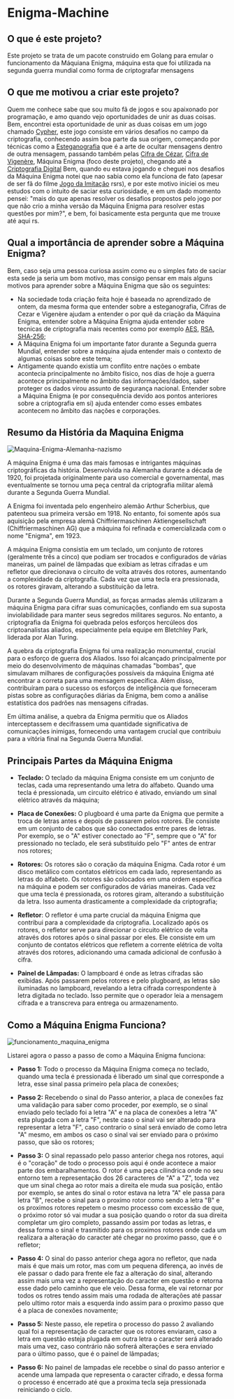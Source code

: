 # Enigma-Machine

## O que é este projeto?

Este projeto se trata de um pacote construido em Golang para emular o funcionamento da Máquiana Enigma, máquina esta que foi utilizada na segunda guerra mundial como forma de criptografar mensagens

## O que me motivou a criar este projeto?

Quem me conhece sabe que sou muito fã de jogos e sou apaixonado por programação, e amo quando vejo oportunidades de unir as duas coisas. Bem, encontrei esta oportunidade de unir as duas coisas em um jogo chamado [Cypher](https://store.steampowered.com/app/746710/Cypher/), este jogo consiste em vários desafios no campo da criptografia, conhecendo assim boa parte da sua origem, começando por técnicas como a [Esteganografia](https://pt.wikipedia.org/wiki/Esteganografia) que é a arte de ocultar mensagens dentro de outra mensagem, passando também pelas [Cifra de Cézar](https://pt.wikipedia.org/wiki/Cifra_de_C%C3%A9sar), [Cifra de Vigenère](https://pt.wikipedia.org/wiki/Cifra_de_Vigen%C3%A8re), Máquina Enigma (foco deste projeto), chegando até a [Criptografia Digital](https://www.usna.edu/Users/cs/wcbrown/courses/si110AY13S/lec/l27/lec.html) Bem, quando eu estava jogando e cheguei nos desafios da Máquina Enigma notei que nao sabia como ela funciona de fato (apesar de ser fã do filme [Jogo da Imitação](https://pt.wikipedia.org/wiki/O_Jogo_da_Imita%C3%A7%C3%A3o) rsrs), e por este motivo iniciei os meu estudos com o intuito de saciar esta curiosidade, e em um dado momento pensei: "mais do que apenas resolver os desafios propostos pelo jogo por que não crio a minha versão da Máquina Enigma para resolver estas questões por mim?", e bem, foi basicamente esta pergunta que me trouxe até aqui rs.

## Qual a importância de aprender sobre a Máquina Enigma?

Bem, caso seja uma pessoa curiosa assim como eu o simples fato de saciar esta sede ja seria um bom motivo, mas consigo pensar em mais alguns motivos para aprender sobre a Máquina Enigma que são os seguintes:

* Na sociedade toda criação feita hoje é baseada no aprendizado de ontem, da mesma forma que entender sobre a esteganografia, Cifras de Cezar e Vigenère ajudam a entender o por quê da criação  da Máquina Enigma, entender sobre a Máquina Enigma ajuda entender sobre tecnicas de criptografia mais recentes como por exemplo [AES](https://en.wikipedia.org/wiki/Advanced_Encryption_Standard), [RSA](https://pt.wikipedia.org/wiki/RSA_(sistema_criptogr%C3%A1fico)),  [SHA-256](https://pt.wikipedia.org/wiki/SHA-2);
* A Máquina Enigma foi um importante fator durante a Segunda guerra Mundial, entender sobre a máquina ajuda entender mais o contexto de algumas coisas sobre este tema;
* Antigamente quando existia um conflito entre nações o embate acontecia principalmente no âmbito físico, nos dias de hoje a guerra acontece principalmente no âmbito das informações/dados, saber proteger os dados virou assunto de segurança nacional. Entender sobre a Máquina Enigma (e por consequência devido aos pontos anteriores sobre a criptografia em si) ajuda entender como esses embates acontecem no âmbito das nações e corporações.

## Resumo da História da Maquina Enigma

![Maquina-Enigma-Alemanha-nazismo](https://github.com/DaviPrograme/Enigma-Machine/assets/56012877/f5eb23db-0097-49bf-a9db-66f9f85e90e9)


A máquina Enigma é uma das mais famosas e intrigantes máquinas criptográficas da história. Desenvolvida na Alemanha durante a década de 1920, foi projetada originalmente para uso comercial e governamental, mas eventualmente se tornou uma peça central da criptografia militar alemã durante a Segunda Guerra Mundial.

A Enigma foi inventada pelo engenheiro alemão Arthur Scherbius, que patenteou sua primeira versão em 1918. No entanto, foi somente após sua aquisição pela empresa alemã Chiffriermaschinen Aktiengesellschaft (Chiffriermaschinen AG) que a máquina foi refinada e comercializada com o nome "Enigma", em 1923.

A máquina Enigma consistia em um teclado, um conjunto de rotores (geralmente três a cinco) que podiam ser trocados e configurados de várias maneiras, um painel de lâmpadas que exibiam as letras cifradas e um refletor que direcionava o circuito de volta através dos rotores, aumentando a complexidade da criptografia. Cada vez que uma tecla era pressionada, os rotores giravam, alterando a substituição da letra.

Durante a Segunda Guerra Mundial, as forças armadas alemãs utilizaram a máquina Enigma para cifrar suas comunicações, confiando em sua suposta inviolabilidade para manter seus segredos militares seguros. No entanto, a criptografia da Enigma foi quebrada pelos esforços hercúleos dos criptoanalistas aliados, especialmente pela equipe em Bletchley Park, liderada por Alan Turing.

A quebra da criptografia Enigma foi uma realização monumental, crucial para o esforço de guerra dos Aliados. Isso foi alcançado principalmente por meio do desenvolvimento de máquinas chamadas "bombas", que simulavam milhares de configurações possíveis da máquina Enigma até encontrar a correta para uma mensagem específica. Além disso, contribuíram para o sucesso os esforços de inteligência que forneceram pistas sobre as configurações diárias da Enigma, bem como a análise estatística dos padrões nas mensagens cifradas.

Em última análise, a quebra da Enigma permitiu que os Aliados interceptassem e decifrassem uma quantidade significativa de comunicações inimigas, fornecendo uma vantagem crucial que contribuiu para a vitória final na Segunda Guerra Mundial.

## Principais Partes da Máquina Enigma

* **Teclado:** O teclado da máquina Enigma consiste em um conjunto de teclas, cada uma representando uma letra do alfabeto. Quando uma tecla é pressionada, um circuito elétrico é ativado, enviando um sinal elétrico através da máquina;

* **Placa de Conexões:** O plugboard é uma parte da Enigma que permite a troca de letras antes e depois de passarem pelos rotores. Ele consiste em um conjunto de cabos que são conectados entre pares de letras. Por exemplo, se o "A" estiver conectado ao "F", sempre que o "A" for pressionado no teclado, ele será substituído pelo "F" antes de entrar nos rotores;

* **Rotores:** Os rotores são o coração da máquina Enigma. Cada rotor é um disco metálico com contatos elétricos em cada lado, representando as letras do alfabeto. Os rotores são colocados em uma ordem específica na máquina e podem ser configurados de várias maneiras. Cada vez que uma tecla é pressionada, os rotores giram, alterando a substituição da letra. Isso aumenta drasticamente a complexidade da criptografia;

* **Refletor**: O refletor é uma parte crucial da máquina Enigma que contribui para a complexidade da criptografia. Localizado após os rotores, o refletor serve para direcionar o circuito elétrico de volta através dos rotores após o sinal passar por eles. Ele consiste em um conjunto de contatos elétricos que refletem a corrente elétrica de volta através dos rotores, adicionando uma camada adicional de confusão à cifra.
  
* **Painel de Lâmpadas:** O lampboard é onde as letras cifradas são exibidas. Após passarem pelos rotores e pelo plugboard, as letras são iluminadas no lampboard, revelando a letra cifrada correspondente à letra digitada no teclado. Isso permite que o operador leia a mensagem cifrada e a transcreva para entrega ou armazenamento.

## Como a Máquina Enigma Funciona?

![funcionamento_maquina_enigma](https://github.com/DaviPrograme/Enigma-Machine/assets/56012877/54f1bd7a-2762-4de4-be93-866cd2713015)

Listarei agora o passo a passo de como a Máquina Enigma funciona:

* **Passo 1:** Todo o processo da Máquina Enigma começa no teclado, quando uma tecla é pressionada é liberado um sinal que corresponde a letra, esse sinal passa primeiro pela placa de conexões;

* **Passo 2:** Recebendo o sinal do Passo anterior, a placa de conexões faz uma validação para saber como proceder, por exemplo, se o sinal enviado pelo teclado foi a letra "A" e na placa de conexões a letra "A" esta plugada com a letra "F", neste caso o sinal vai ser alterado para representar a letra "F", caso contrario o sinal será enviado de como letra "A" mesmo, em ambos os caso o sinal vai ser enviado para o próximo passo, que são os rotores;

* **Passo 3:** O sinal repassado pelo passo anterior chega nos rotores, aqui é o "coração" de todo o processo pois aqui é onde acontece a maior parte dos embaralhamentos. O rotor é uma peça cilindrica onde no seu entorno tem a representação dos 26 caracteres de "A" a "Z", toda vez que um sinal chega ao rotor mais a direita ele muda sua posição, então por exemplo, se antes do sinal o rotor estava na letra "A" ele passa para letra "B", recebe o sinal para o proximo rotor como sendo a letra "B" e os proximos rotores repetem o mesmo processo com excessão de que, o próximo rotor só vai mudar a sua posição quando o rotor da sua direita completar um giro completo, passando assim por todas as letras, e dessa forma o sinal e trasmitido para os proximos rotores onde cada um realizara a alteração do caracter até chegar no proximo passo, que é o refletor;

* **Passo 4:** O sinal do passo anterior chega agora no refletor, que nada mais é que mais um rotor, mas com um pequena diferença, ao invés de ele passar o dado para frente ele faz a alteração do sinal, alterando assim mais uma vez a representação do caracter em questão e retorna esse dado pelo caminho que ele veio. Dessa forma, ele vai retornar por todos os rotres tendo assim mais uma rodada de alterações até passar pelo ultimo rotor mais a esquerda indo assim para o proximo passo que é a placa de conexões novamente;

* **Passo 5:** Neste passo, ele repetira o processo do passo 2 avaliando qual foi a representação de caracter que os rotores enviaram, caso a letra em questão esteja plugada em outra letra o caracter será alterado mais uma vez, caso contrário não sofrerá alterações e sera enviado para o último passo, que é o painel de lâmpadas;

* **Passo 6:** No painel de lampadas ele recebbe o sinal do passo anterior e acende uma lampada que representa o caracter cifrado, e dessa forma o processo é encerrado até que a proxima tecla seja pressionada reiniciando o ciclo.

  





